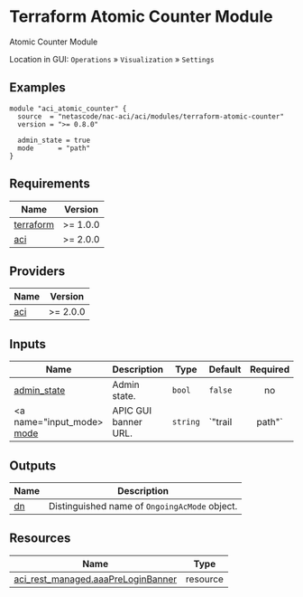 <!-- BEGIN_TF_DOCS -->
# Terraform Atomic Counter Module

Atomic Counter Module

Location in GUI:
`Operations` » `Visualization` » `Settings`

## Examples

```hcl
module "aci_atomic_counter" {
  source  = "netascode/nac-aci/aci/modules/terraform-atomic-counter"
  version = ">= 0.8.0"

  admin_state = true
  mode      = "path"
}
```

## Requirements

| Name | Version |
|------|---------|
| <a name="requirement_terraform"></a> [terraform](#requirement\_terraform) | >= 1.0.0 |
| <a name="requirement_aci"></a> [aci](#requirement\_aci) | >= 2.0.0 |

## Providers

| Name | Version |
|------|---------|
| <a name="provider_aci"></a> [aci](#provider\_aci) | >= 2.0.0 |

## Inputs

| Name | Description | Type | Default | Required |
|------|-------------|------|---------|:--------:|
| <a name="input_admin_state"></a> [admin\_state](#input\_admin\_state) | Admin state. | `bool` | `false` | no |
| <a name="input_mode></a> [mode](#input\_mode) | APIC GUI banner URL. | `string` | `"trail|path"` | no |


## Outputs

| Name | Description |
|------|-------------|
| <a name="output_dn"></a> [dn](#output\_dn) | Distinguished name of `OngoingAcMode` object. |

## Resources

| Name | Type |
|------|------|
| [aci_rest_managed.aaaPreLoginBanner](https://registry.terraform.io/providers/CiscoDevNet/aci/latest/docs/resources/rest_managed) | resource |
<!-- END_TF_DOCS -->